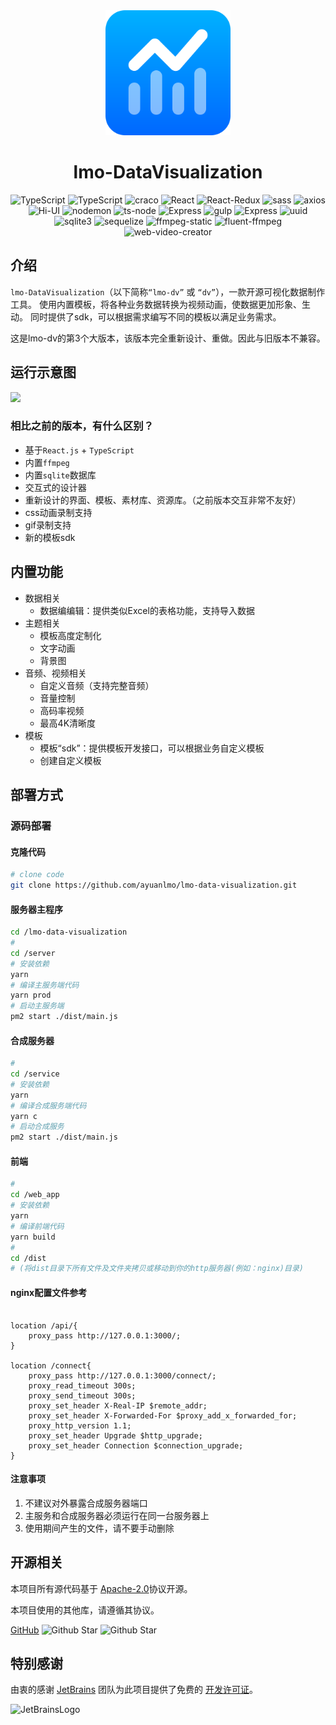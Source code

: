 <div align="center">
    <img width="200px" src="web_app/public/logo.svg">
</div>

<div align="center">
<h1>lmo-DataVisualization</h1>
</div>

<p align="center">
    <img src="https://img.shields.io/badge/Node.js -blue.svg?logo=node.js" alt="TypeScript">
    <img src="https://img.shields.io/badge/TypeScript-4.9.5 -blue.svg?logo=typescript" alt="TypeScript">
    <img src="https://img.shields.io/badge/craco-7.1.0 -blue.svg?" alt="craco">
    <img src="https://img.shields.io/badge/React-18.2.0 -blue.svg?logo=react" alt="React">
    <img src="https://img.shields.io/badge/React_Redux-18.2.0 -blue.svg?logo=redux" alt="React-Redux">
    <img src="https://img.shields.io/badge/SASS-1.71.0 -blue.svg?logo=sass" alt="sass">
    <img src="https://img.shields.io/badge/axios-1.6.7 -blue.svg?logo=axios" alt="axios">
    <img src="https://img.shields.io/badge/Hi_UI-4.3.3 -blue.svg?logo=xiaomi" alt="Hi-UI">
    <img src="https://img.shields.io/badge/nodemon-3.1.0 -blue.svg?logo=nodemon" alt="nodemon">
    <img src="https://img.shields.io/badge/ts_node-10.9.2 -blue.svg?logo=ts-node" alt="ts-node">
    <img src="https://img.shields.io/badge/Express-4.3.3 -blue.svg?logo=express" alt="Express">
    <img src="https://img.shields.io/badge/Gulp-4.0.2 -blue.svg?logo=gulp" alt="gulp">
    <img src="https://img.shields.io/badge/Pug-3.0.3 -blue.svg?logo=pug" alt="Express">
    <img src="https://img.shields.io/badge/uuid-9.0.1 -blue.svg?" alt="uuid">
    <img src="https://img.shields.io/badge/sqlite3-5.1.7 -blue.svg?logo=sqlite" alt="sqlite3">
    <img src="https://img.shields.io/badge/sequelize-6.37.1 -blue.svg?logo=sequelize" alt="sequelize">
    <img src="https://img.shields.io/badge/ffmpeg_static-5.2.0 -blue.svg?logo=ffmpeg" alt="ffmpeg-static">
    <img src="https://img.shields.io/badge/fluent_ffmpeg-2.1.3 -blue.svg?logo=ffmpeg" alt="fluent-ffmpeg">
    <img src="https://img.shields.io/badge/web_video_creator-0.0.34 -blue.svg" alt="web-video-creator">

</p>

## 介绍

`lmo-DataVisualization`（以下简称`“lmo-dv”` 或 `“dv”`），一款开源可视化数据制作工具。 使用内置模板，将各种业务数据转换为视频动画，使数据更加形象、生动。
同时提供了sdk，可以根据需求编写不同的模板以满足业务需求。

这是lmo-dv的第3个大版本，该版本完全重新设计、重做。因此与旧版本不兼容。

## 运行示意图

![](https://cdn.ayuanlmo.cn/img/uploads/public/1f948867-05eb-454b-ae0c-1cea5b2979f9.png!/fw/520)

### 相比之前的版本，有什么区别？

- 基于`React.js` + `TypeScript`
- 内置`ffmpeg`
- 内置`sqlite`数据库
- 交互式的设计器
- 重新设计的界面、模板、素材库、资源库。（之前版本交互非常不友好）
- css动画录制支持
- gif录制支持
- 新的模板sdk

## 内置功能

- 数据相关
    - 数据编编辑：提供类似Excel的表格功能，支持导入数据
- 主题相关
    - 模板高度定制化
    - 文字动画
    - 背景图
- 音频、视频相关
    - 自定义音频（支持完整音频）
    - 音量控制
    - 高码率视频
    - 最高4K清晰度
- 模板
    - 模板“sdk”：提供模板开发接口，可以根据业务自定义模板
    - 创建自定义模板

## 部署方式

### 源码部署

#### 克隆代码

```bash
# clone code
git clone https://github.com/ayuanlmo/lmo-data-visualization.git
```

#### 服务器主程序

```bash
cd /lmo-data-visualization
# 
cd /server
# 安装依赖
yarn
# 编译主服务端代码
yarn prod
# 启动主服务端
pm2 start ./dist/main.js
```

#### 合成服务器

```bash
# 
cd /service
# 安装依赖
yarn
# 编译合成服务端代码
yarn c
# 启动合成服务
pm2 start ./dist/main.js
```

#### 前端

```bash
# 
cd /web_app
# 安装依赖
yarn
# 编译前端代码
yarn build
# 
cd /dist
# (将dist目录下所有文件及文件夹拷贝或移动到你的http服务器(例如：nginx)目录)
```    

#### nginx配置文件参考

```config

location /api/{
    proxy_pass http://127.0.0.1:3000/;
}

location /connect{
    proxy_pass http://127.0.0.1:3000/connect/;
    proxy_read_timeout 300s;
    proxy_send_timeout 300s;
    proxy_set_header X-Real-IP $remote_addr;
    proxy_set_header X-Forwarded-For $proxy_add_x_forwarded_for;
    proxy_http_version 1.1;
    proxy_set_header Upgrade $http_upgrade;
    proxy_set_header Connection $connection_upgrade;
}
```

#### 注意事项

1. 不建议对外暴露合成服务器端口
2. 主服务和合成服务器必须运行在同一台服务器上
3. 使用期间产生的文件，请不要手动删除

## 开源相关

本项目所有源代码基于 [Apache-2.0](https://github.com/ayuanlmo/lmo-data-visualization/blob/master/LICENSE)协议开源。

本项目使用的其他库，请遵循其协议。

[GitHub](https://github.com/ayuanlmo/lmo-data-visualization)
![Github Star](https://img.shields.io/github/stars/ayuanlmo/lmo-data-visualization?logo=github)
![Github Star](https://img.shields.io/github/forks/ayuanlmo/lmo-data-visualization?logo=github)

## 特别感谢

由衷的感谢 [JetBrains](https://www.jetbrains.com/)
团队为此项目提供了免费的 [开发许可证](https://www.jetbrains.com/community/opensource/)。

![JetBrainsLogo](https://resources.jetbrains.com/storage/products/company/brand/logos/jb_beam.svg)
